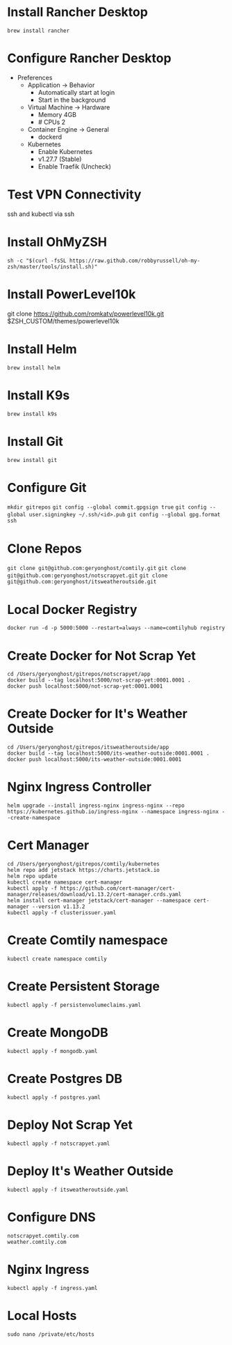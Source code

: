 # Install Rancher Desktop
`brew install rancher`

# Configure Rancher Desktop
- Preferences
    - Application -> Behavior
        - Automatically start at login
        - Start in the background
    - Virtual Machine -> Hardware
        - Memory 4GB
        - \# CPUs 2
    - Container Engine -> General
        - dockerd
    - Kubernetes
        - Enable Kubernetes
        - v1.27.7 (Stable)
        - Enable Traefik (Uncheck)

# Test VPN Connectivity
ssh and kubectl via ssh

# Install OhMyZSH
`sh -c "$(curl -fsSL https://raw.github.com/robbyrussell/oh-my-zsh/master/tools/install.sh)"`

# Install PowerLevel10k
git clone https://github.com/romkatv/powerlevel10k.git $ZSH_CUSTOM/themes/powerlevel10k



# Install Helm
`brew install helm`

# Install K9s
`brew install k9s`

# Install Git
`brew install git`

# Configure Git
`mkdir gitrepos`
`git config --global commit.gpgsign true`
`git config --global user.signingkey ~/.ssh/<id>.pub`
`git config --global gpg.format ssh`

# Clone Repos
`git clone git@github.com:geryonghost/comtily.git`
`git clone git@github.com:geryonghost/notscrapyet.git`
`git clone git@github.com:geryonghost/itsweatheroutside.git`

# Local Docker Registry 
`docker run -d -p 5000:5000 --restart=always --name=comtilyhub registry`

# Create Docker for Not Scrap Yet
```
cd /Users/geryonghost/gitrepos/notscrapyet/app
docker build --tag localhost:5000/not-scrap-yet:0001.0001 .
docker push localhost:5000/not-scrap-yet:0001.0001
```

# Create Docker for It's Weather Outside
```
cd /Users/geryonghost/gitrepos/itsweatheroutside/app
docker build --tag localhost:5000/its-weather-outside:0001.0001 .
docker push localhost:5000/its-weather-outside:0001.0001
```

# Nginx Ingress Controller
`helm upgrade --install ingress-nginx ingress-nginx --repo https://kubernetes.github.io/ingress-nginx --namespace ingress-nginx --create-namespace`

# Cert Manager
```
cd /Users/geryonghost/gitrepos/comtily/kubernetes
helm repo add jetstack https://charts.jetstack.io
helm repo update
kubectl create namespace cert-manager
kubectl apply -f https://github.com/cert-manager/cert-manager/releases/download/v1.13.2/cert-manager.crds.yaml
helm install cert-manager jetstack/cert-manager --namespace cert-manager --version v1.13.2
kubectl apply -f clusterissuer.yaml
```

# Create Comtily namespace
`kubectl create namespace comtily`

# Create Persistent Storage
`kubectl apply -f persistenvolumeclaims.yaml`

# Create MongoDB
`kubectl apply -f mongodb.yaml`

# Create Postgres DB
`kubectl apply -f postgres.yaml`

# Deploy Not Scrap Yet
`kubectl apply -f notscrapyet.yaml`

# Deploy It's Weather Outside
`kubectl apply -f itsweatheroutside.yaml`

# Configure DNS
```
notscrapyet.comtily.com
weather.comtily.com
```

# Nginx Ingress
`kubectl apply -f ingress.yaml`

# Local Hosts
`sudo nano /private/etc/hosts`


